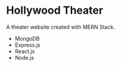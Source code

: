 # Hollywood Theater
A theater website created with MERN Stack. 
- MongoDB
- Express.js
- React.js 
- Node.js
